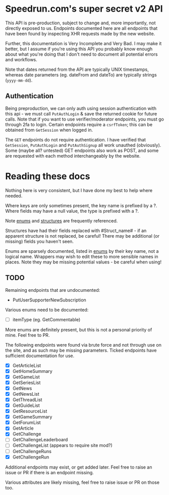# Speedrun.com's super secret v2 API

This API is pre-production, subject to change and, more importantly, not directly exposed to us. Endpoints documented here are all endpoints that have been found by inspecting XHR requests made by the new website.

Further, this documentation is Very Incomplete and Very Bad. I may make it better, but I assume if you're using this API you probably know enough about what you're doing that I don't need to document all potential errors and workflows.

Note that dates returned from the API are typically UNIX timestamps, whereas date parameters (eg. dateFrom and dateTo) are typically strings (`yyyy-mm-dd`).

## Authentication
Being preproduction, we can only auth using session authentication with this api - we must call `PutAuthLogin` & save the returned cookie for future calls. Note that if you want to use verifier/moderator endpoints, you must go through 2fa to login.
Certain endpoints require a `csrfToken`; this can be obtained from `GetSession` when logged in.

The `GET` endpoints do not require authentication. I have verified that `GetSession`, `PutAuthLogin` and `PutAuthSignup` all work unauthed (obviously). Some (maybe all? untested) GET endpoints also work as POST, and some are requested with each method interchangeably by the website.

# Reading these docs
Nothing here is very consistent, but I have done my best to help where needed.

Where keys are only sometimes present, the key name is prefixed by a ?. 
Where fields may have a null value, the type is prefixed with a ?.

Note [enums](/endpoints/enums.md) and [structures](/endpoints/structures.md) are frequently referenced. 

Structures have had their fields replaced with #Struct_name# - if an apparent structure is not replaced, be careful! There may be additional (or missing) fields you haven't seen.

Enums are sparsely documented, listed in [enums](/endpoints/enums.md) by their key name, not a logical name. Wrappers may wish to edit these to more sensible names in places. Note they may be missing potential values - be careful when using!

## TODO
Remaining endpoints that are undocumented:
- PutUserSupporterNewSubscription

Various enums need to be documented:
- [ ] itemType (eg. GetCommentable)

More enums are definitely present, but this is not a personal priority of mine. Feel free to PR.

The following endpoints were found via brute force and not through use on the site, and as such may be missing parameters. Ticked endpoints have sufficient documentation for use.
- [x] GetArticleList
- [x] GetHomeSummary
- [x] GetGameList
- [x] GetSeriesList 
- [x] GetNews
- [x] GetNewsList
- [x] GetThreadList
- [x] GetGuideList
- [x] GetResourceList
- [x] GetGameSummary
- [x] GetForumList
- [x] GetArticle
- [x] GetChallenge
- [ ] GetChallengeLeaderboard
- [ ] GetChallengeList (appears to require site mod?)
- [ ] GetChallengeRuns
- [x] GetChallengeRun

Additional endpoints may exist, or get added later. Feel free to raise an issue or PR if there is an endpoint missing.

Various attributes are likely missing, feel free to raise issue or PR on those too.
